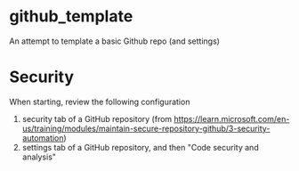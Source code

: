 # github_template

An attempt to template a basic Github repo (and settings)

# Security

When starting, review the following configuration

1. security tab of a GitHub repository (from https://learn.microsoft.com/en-us/training/modules/maintain-secure-repository-github/3-security-automation)
1. settings tab of a GitHub repository, and then "Code security and analysis"